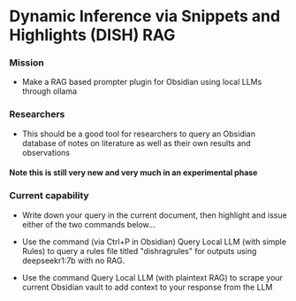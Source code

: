 # Dynamic Inference via Snippets and Highlights (DISH) RAG


### Mission

* Make a RAG based prompter plugin for Obsidian using local LLMs through ollama

### Researchers

* This should be a good tool for researchers to query an Obsidian database of notes on literature as well as their own results and observations


#### Note this is still very new and very much in an experimental phase

### Current capability

* Write down your query in the current document, then highlight and issue either of the two commands below...

* Use the command (via Ctrl+P in Obsidian) Query Local LLM (with simple Rules) to query a rules file titled "dishragrules" for outputs using deepseekr1:7b with no RAG.

* Use the command Query Local LLM (with plaintext RAG) to scrape your current Obsidian vault to add context to your response from the LLM
